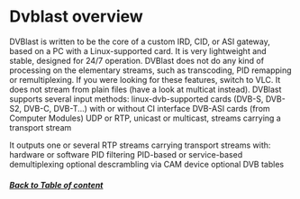 # Dvblast overview

DVBlast is written to be the core of a custom IRD, CID, or ASI gateway, based on a PC with a Linux-supported card. It is very lightweight and stable, designed for 24/7 operation.
DVBlast does not do any kind of processing on the elementary streams, such as transcoding, PID remapping or remultiplexing. If you were looking for these features, switch to VLC. It does not stream from plain files (have a look at multicat instead).
DVBlast supports several input methods:
		linux-dvb-supported cards (DVB-S, DVB-S2, DVB-C, DVB-T...) with or without CI interface
		DVB-ASI cards (from Computer Modules)
		UDP or RTP, unicast or multicast, streams carrying a transport stream

It outputs one or several RTP streams carrying transport streams with:
		hardware or software PID filtering
		PID-based or service-based demultiplexing
		optional descrambling via CAM device
		optional DVB tables
##### [Back to Table of content](README.md)
